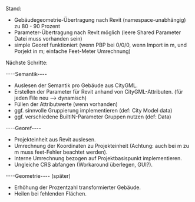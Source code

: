 Stand:

- Gebäudegeometrie-Übertragung nach Revit (namespace-unabhängig) zu 80 - 90 Prozent
- Parameter-Übertragung nach Revit möglich (leere Shared Parameter Datei muss vorhanden sein)
- simple Georef funktioniert (wenn PBP bei 0/0/0, wenn Import in m, und Porjekt in m; einfache Feet-Meter Umrechnung) 


Nächste Schritte:

----Semantik----
- Auslesen der Semantik pro Gebäude aus CityGML.
- Erstellen der Parameter für Revit anhand von CityGML-Attributen. (für jeden File neu --> dynamisch)
- Füllen der Attributwerte (wenn vorhanden)
- ggf. sinnvolle Gruppierung implementieren (def: City Model data)
- ggf. verschiedene BuiltIN-Parameter Gruppen nutzen (def: Data)

----Georef----
- Projekteinheit aus Revit auslesen.
- Umrechnung der Koordinaten zu Projekteinheit (Achtung: auch bei m zu m muss feet-Fehler beachtet werden).
- Interne Umrechnung bezogen auf Projektbasispunkt implementieren.
- Ungleiche CRS abfangen (Workaround überlegen, GUI?).

----Geometrie---- (später)
- Erhöhung der Prozentzahl transformierter Gebäude.
- Heilen bei fehlenden Flächen.